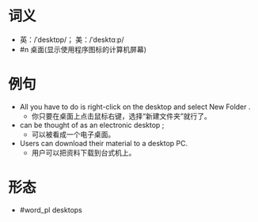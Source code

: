 # 词义
- 英：/ˈdesktɒp/； 美：/ˈdesktɑːp/
- #n 桌面(显示使用程序图标的计算机屏幕)
# 例句
- All you have to do is right-click on the desktop and select New Folder .
	- 你只要在桌面上点击鼠标右键，选择“新建文件夹”就行了。
- can be thought of as an electronic desktop ;
	- 可以被看成一个电子桌面。
- Users can download their material to a desktop PC.
	- 用户可以把资料下载到台式机上。
# 形态
- #word_pl desktops
